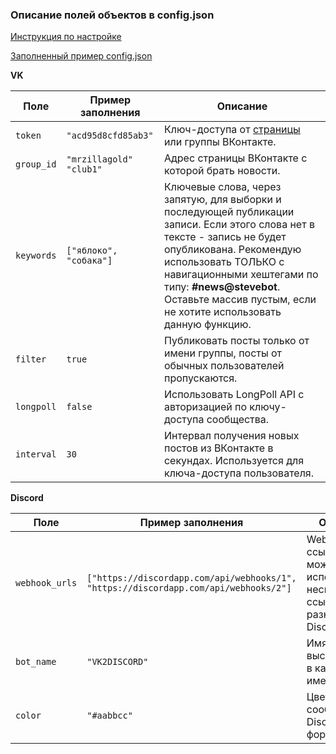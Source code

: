 ### Описание полей объектов в config.json

[Инструкция по настройке](https://github.com/MrZillaGold/VK2Discord/wiki/%D0%98%D0%BD%D1%81%D1%82%D1%80%D1%83%D0%BA%D1%86%D0%B8%D1%8F)

[Заполненный пример config.json](https://github.com/MrZillaGold/VK2Discord/blob/master/config_example.json)


**VK**

| Поле       | Пример заполнения         | Описание                                                                                                                                                                                                                                                                                             |
| ---------- | ------------------------- | ---------------------------------------------------------------------------------------------------------------------------------------------------------------------------------------------------------------------------------------------------------------------------------------------------- |
| `token`    | `"acd95d8cfd85ab3"`       | Ключ-доступа от [страницы](https://vk.cc/9bJ69C) или группы ВКонтакте.                                                                                                                                                                                                                               |
| `group_id` | `"mrzillagold"` `"club1"` | Адрес страницы ВКонтакте с которой брать новости.                                                                                                                                                                                                                                                    |
| `keywords` | `["яблоко", "собака"]`    | Ключевые слова, через запятую, для выборки и последующей публикации записи. Если этого слова нет в тексте - запись не будет опубликована. Рекомендую использовать ТОЛЬКО с навигационными хештегами по типу: **#news@stevebot**. Оставьте массив пустым, если не хотите использовать данную функцию. |
| `filter`   | `true`                    | Публиковать посты только от имени группы, посты от обычных пользователей пропускаются.                                                                                                                                                                                                               |  
| `longpoll` | `false`                   | Использовать LongPoll API с авторизацией по ключу-доступа сообщества.                                                                                                                                                                                                                                |
| `interval` | `30`                      | Интервал получения новых постов из ВКонтакте в секундах. Используется для ключа-доступа пользователя.                                                                                                                                                                                                |

**Discord**

| Поле           | Пример заполнения                                                                    | Описание                                                                      |
| -------------- | ------------------------------------------------------------------------------------ | ----------------------------------------------------------------------------- |
| `webhook_urls` | `["https://discordapp.com/api/webhooks/1", "https://discordapp.com/api/webhooks/2"]` | WebHook-ссылки, можно использовать несколько ссылок на разные каналы Discord. |
| `bot_name`     | `"VK2DISCORD"`                                                                       | Имя WebHook, высвечивается в качестве имени бота.                             |
| `color`        | `"#aabbcc"`                                                                          | Цвет рамки сообщения Discord в формате [HEX](https://www.color-hex.com/).     |
